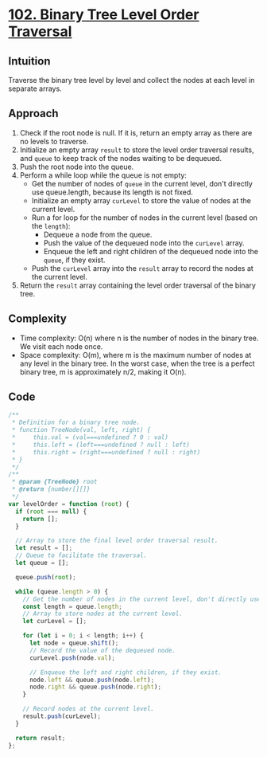 # [102. Binary Tree Level Order Traversal](https://leetcode.com/problems/binary-tree-level-order-traversal/description/)

## Intuition

Traverse the binary tree level by level and collect the nodes at each level in separate arrays.

## Approach

1. Check if the root node is null. If it is, return an empty array as there are no levels to traverse.
2. Initialize an empty array `result` to store the level order traversal results, and `queue` to keep track of the nodes waiting to be dequeued.
3. Push the root node into the queue.
4. Perform a while loop while the queue is not empty:
   - Get the number of nodes of `queue` in the current level, don't directly use queue.length, because its length is not fixed.
   - Initialize an empty array `curLevel` to store the value of nodes at the current level.
   - Run a for loop for the number of nodes in the current level (based on the `length`):
     - Dequeue a node from the queue.
     - Push the value of the dequeued node into the `curLevel` array.
     - Enqueue the left and right children of the dequeued node into the `queue`, if they exist.
   - Push the `curLevel` array into the `result` array to record the nodes at the current level.
5. Return the `result` array containing the level order traversal of the binary tree.

## Complexity

- Time complexity: O(n) where n is the number of nodes in the binary tree. We visit each node once.
- Space complexity: O(m), where m is the maximum number of nodes at any level in the binary tree. In the worst case, when the tree is a perfect binary tree, m is approximately n/2, making it O(n).

## Code

```javascript
/**
 * Definition for a binary tree node.
 * function TreeNode(val, left, right) {
 *     this.val = (val===undefined ? 0 : val)
 *     this.left = (left===undefined ? null : left)
 *     this.right = (right===undefined ? null : right)
 * }
 */
/**
 * @param {TreeNode} root
 * @return {number[][]}
 */
var levelOrder = function (root) {
  if (root === null) {
    return [];
  }

  // Array to store the final level order traversal result.
  let result = [];
  // Queue to facilitate the traversal.
  let queue = [];

  queue.push(root);

  while (queue.length > 0) {
    // Get the number of nodes in the current level, don't directly use queue.length, because its length is not fixed.
    const length = queue.length;
    // Array to store nodes at the current level.
    let curLevel = [];

    for (let i = 0; i < length; i++) {
      let node = queue.shift();
      // Record the value of the dequeued node.
      curLevel.push(node.val);

      // Enqueue the left and right children, if they exist.
      node.left && queue.push(node.left);
      node.right && queue.push(node.right);
    }

    // Record nodes at the current level.
    result.push(curLevel);
  }

  return result;
};
```
